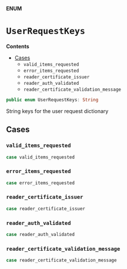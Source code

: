 **ENUM**

# `UserRequestKeys`

**Contents**

- [Cases](#cases)
  - `valid_items_requested`
  - `error_items_requested`
  - `reader_certificate_issuer`
  - `reader_auth_validated`
  - `reader_certificate_validation_message`

```swift
public enum UserRequestKeys: String
```

String keys for the user request dictionary

## Cases
### `valid_items_requested`

```swift
case valid_items_requested
```

### `error_items_requested`

```swift
case error_items_requested
```

### `reader_certificate_issuer`

```swift
case reader_certificate_issuer
```

### `reader_auth_validated`

```swift
case reader_auth_validated
```

### `reader_certificate_validation_message`

```swift
case reader_certificate_validation_message
```
